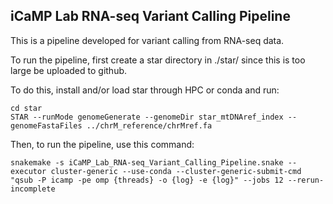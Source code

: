 ## iCaMP Lab RNA-seq Variant Calling Pipeline

This is a pipeline developed for variant calling from RNA-seq data.

To run the pipeline, first create a star directory in ./star/ since this is too large be uploaded to github.

To do this, install and/or load star through HPC or conda and run:

```shell
cd star
STAR --runMode genomeGenerate --genomeDir star_mtDNAref_index --genomeFastaFiles ../chrM_reference/chrMref.fa
```

Then, to run the pipeline, use this command:

```shell
snakemake -s iCaMP_Lab_RNA-seq_Variant_Calling_Pipeline.snake --executor cluster-generic --use-conda --cluster-generic-submit-cmd "qsub -P icamp -pe omp {threads} -o {log} -e {log}" --jobs 12 --rerun-incomplete
```